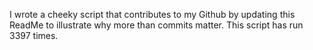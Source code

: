 I wrote a cheeky script that contributes to my Github by updating this ReadMe to illustrate why more than commits matter. This script has run 3397 times.